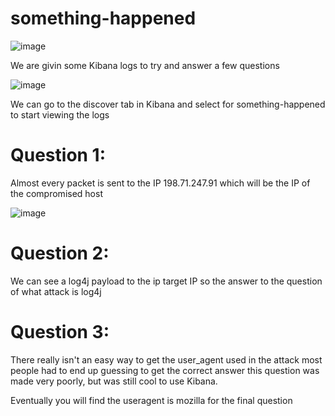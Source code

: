 # something-happened

![image](https://github.com/alexsandusf/CTFWriteups/assets/162010016/f50e333a-3eb4-4f3a-9408-e3402d0a636c)

We are givin some Kibana logs to try and answer a few questions

![image](https://github.com/alexsandusf/CTFWriteups/assets/162010016/050e507e-605b-4c3d-b306-2a7efe9344d9)

We can go to the discover tab in Kibana and select for something-happened to start viewing the logs

# Question 1:

Almost every packet is sent to the IP 198.71.247.91 which will be the IP of the compromised host

![image](https://github.com/alexsandusf/CTFWriteups/assets/162010016/2e12069f-8a56-403f-b380-db9cc87e46f6)

# Question 2:

We can see a log4j payload to the ip target IP so the answer to the question of what attack is log4j


# Question 3:

There really isn't an easy way to get the user_agent used in the attack most people had to end up guessing to get the correct answer this question was made very poorly, but was still cool to use Kibana.

Eventually you will find the useragent is mozilla for the final question

